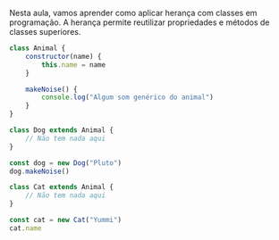 Nesta aula, vamos aprender como aplicar herança com classes em programação. A herança permite reutilizar propriedades e métodos de classes superiores.

```js
class Animal {
	constructor(name) {
		this.name = name
	}

	makeNoise() {
		console.log("Algum som genérico do animal")
	}
}

class Dog extends Animal {
	// Não tem nada aqui	
}

const dog = new Dog("Pluto")
dog.makeNoise()
```

```js
class Cat extends Animal {
	// Não tem nada aqui
}

const cat = new Cat("Yummi")
cat.name
```